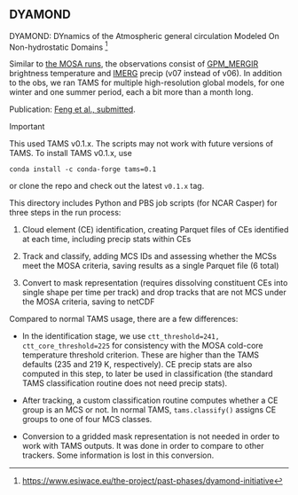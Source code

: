 ## DYAMOND

DYAMOND: DYnamics of the Atmospheric general circulation Modeled On Non-hydrostatic Domains [^dyamond]

Similar to [the MOSA runs](../mosa/README.md), the observations consist of [GPM_MERGIR](https://disc.gsfc.nasa.gov/datasets/GPM_MERGIR_1/summary) brightness temperature and [IMERG](https://gpm.nasa.gov/data/imerg) precip (v07 instead of v06). In addition to the obs, we ran TAMS for multiple high-resolution global models, for one winter and one summer period, each a bit more than a month long.

Publication: [Feng et al., submitted](https://doi.org/10.22541/essoar.172405876.67413040/v1).

> [!IMPORTANT]
> This used TAMS v0.1.x.
> The scripts may not work with future versions of TAMS.
> To install TAMS v0.1.x, use
>
> ```
> conda install -c conda-forge tams=0.1
> ```
>
> or clone the repo and check out the latest `v0.1.x` tag.

This directory includes Python and PBS job scripts (for NCAR Casper) for three steps in the run process:

1. Cloud element (CE) identification, creating Parquet files of CEs identified at each time, including precip stats within CEs

2. Track and classify, adding MCS IDs and assessing whether the MCSs meet the MOSA criteria, saving results as a single Parquet file (6 total)

3. Convert to mask representation (requires dissolving constituent CEs into single shape per time per track) and drop tracks that are not MCS under the MOSA criteria, saving to netCDF

Compared to normal TAMS usage, there are a few differences:

- In the identification stage, we use `ctt_threshold=241, ctt_core_threshold=225`
  for consistency with the MOSA cold-core temperature threshold criterion.
  These are higher than the TAMS defaults (235 and 219 K, respectively).
  CE precip stats are also computed in this step, to later be used in classification
  (the standard TAMS classification routine does not need precip stats).

- After tracking, a custom classification routine computes whether a CE group is an MCS or not.
  In normal TAMS, `tams.classify()` assigns CE groups to one of four MCS classes.

- Conversion to a gridded mask representation is not needed in order to work with TAMS outputs.
  It was done in order to compare to other trackers.
  Some information is lost in this conversion.

[^dyamond]: https://www.esiwace.eu/the-project/past-phases/dyamond-initiative

